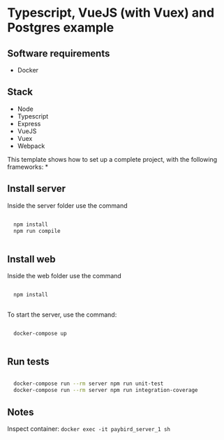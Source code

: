 # Typescript, VueJS (with Vuex) and Postgres example
## Software requirements
 * Docker

## Stack
 * Node
 * Typescript
 * Express
 * VueJS
 * Vuex
 * Webpack

This template shows how to set up a complete project, with the following frameworks:
*  

## Install server

Inside the server folder use the command

```sh

  npm install
  npm run compile
  
```

## Install web

Inside the web folder use the command

```sh

  npm install
  
```

To start the server, use the command:

```sh

  docker-compose up
 
```

## Run tests

```sh

  docker-compose run --rm server npm run unit-test
  docker-compose run --rm server npm run integration-coverage

```

## Notes

Inspect container: ``docker exec -it paybird_server_1 sh``
